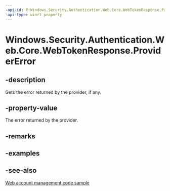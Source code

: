 ```yaml
---
-api-id: P:Windows.Security.Authentication.Web.Core.WebTokenResponse.ProviderError
-api-type: winrt property
---
```


<!-- Property syntax
public Windows.Security.Authentication.Web.Core.WebProviderError ProviderError { get; }
-->

# Windows.Security.Authentication.Web.Core.WebTokenResponse.ProviderError

## -description
Gets the error returned by the provider, if any.

## -property-value
The error returned by the provider.

## -remarks

## -examples

## -see-also
[Web account management code sample](https://github.com/Microsoft/Windows-universal-samples/tree/master/Samples/WebAccountManagement)
